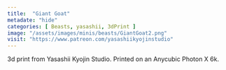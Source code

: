 ```yaml
---
title:  "Giant Goat"
metadate: "hide"
categories: [ Beasts, yasashii, 3dPrint ]
image: "/assets/images/minis/beasts/GiantGoat2.png"
visit: "https://www.patreon.com/yasashiikyojinstudio"
---
```

3d print from Yasashii Kyojin Studio. Printed on an Anycubic Photon X 6k.